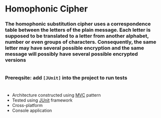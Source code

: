 # Homophonic Cipher

[MVC]: https://en.wikipedia.org/wiki/Model%E2%80%93view%E2%80%93controller
[JUnit]: https://junit.org/junit5/
[JavaFX]:https://openjfx.io/
[JavaServlet]:https://docs.oracle.com/javaee/7/api/javax/servlet/Servlet.html

### The homophonic substitution cipher uses a correspondence table between the letters of the plain message. Each letter is supposed to be translated to a letter from another alphabet, number or even groups of characters. Consequently, the same letter may have several possible encryption and the same message will possibly have several possible encrypted versions
#
### Prereqsite: add `[JUnit]` into the project to run tests

#
* Architecture constructed using [MVC] pattern
* Tested using [JUnit] framework
* Cross-platform
* Console application